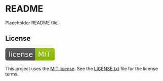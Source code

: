README
======

Placeholder README file.

License
-------

[![](doc/img/license-badge.svg)](https://opensource.org/licenses/MIT)

This project uses the [MIT license](https://opensource.org/licenses/MIT).
See the [LICENSE.txt](LICENSE.txt) file for the license terms.
